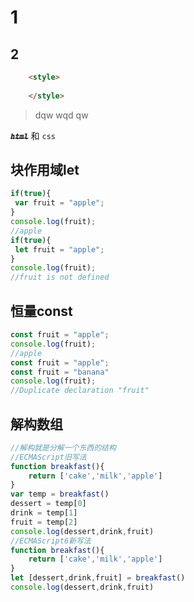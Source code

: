 # 1
## 2

```html
    <style>
    
    </style> 
```

> dqw wqd qw 

~~_**`html`**_~~ 和 `css`

## 块作用域let
```js
if(true){
 var fruit = "apple";
}
console.log(fruit);
//apple
if(true){
 let fruit = "apple";
}
console.log(fruit);
//fruit is not defined
```
## 恒量const
```js
const fruit = "apple";
console.log(fruit);
//apple
const fruit = "apple";
const fruit = "banana"
console.log(fruit);
//Duplicate declaration "fruit"
```
## 解构数组
```js
//解构就是分解一个东西的结构
//ECMAScript旧写法
function breakfast(){
    return ['cake','milk','apple']
}
var temp = breakfast()
dessert = temp[0]
drink = temp[1]
fruit = temp[2]
console.log(dessert,drink,fruit)
//ECMAScript6新写法
function breakfast(){
    return ['cake','milk','apple']
}
let [dessert,drink,fruit] = breakfast()
console.log(dessert,drink,fruit)
```
